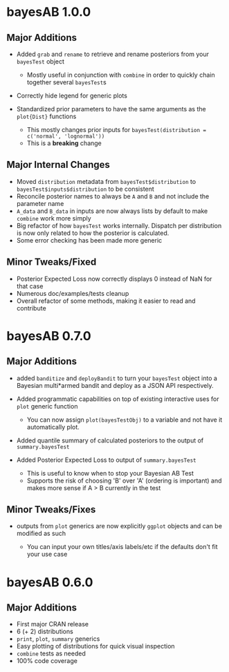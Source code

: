 # bayesAB 1.0.0

## Major Additions

* Added `grab` and `rename` to retrieve and rename posteriors from your `bayesTest` object

  * Mostly useful in conjunction with `combine` in order to quickly chain together several `bayesTest`s
  
* Correctly hide legend for generic plots
* Standardized prior parameters to have the same arguments as the `plot{Dist}` functions

  * This mostly changes prior inputs for `bayesTest(distribution = c('normal', 'lognormal'))`
  * This is a **breaking** change

## Major Internal Changes

* Moved `distribution` metadata from `bayesTest$distribution` to `bayesTest$inputs$distribution` to be consistent
* Reconcile posterior names to always be `A` and `B` and not include the parameter name
* `A_data` and `B_data` in inputs are now always lists by default to make `combine` work more simply
* Big refactor of how `bayesTest` works internally. Dispatch per distribution is now only related to how the posterior is calculated.
* Some error checking has been made more generic

## Minor Tweaks/Fixed

* Posterior Expected Loss now correctly displays 0 instead of NaN for that case
* Numerous doc/examples/tests cleanup
* Overall refactor of some methods, making it easier to read and contribute

# bayesAB 0.7.0

## Major Additions

* added `banditize` and `deployBandit` to turn your `bayesTest` object into a Bayesian multi*armed bandit and deploy as a JSON API respectively.
* Added programmatic capabilities on top of existing interactive uses for `plot` generic function

  * You can now assign `plot(bayesTestObj)` to a variable and not have it automatically plot.
  
* Added quantile summary of calculated posteriors to the output of `summary.bayesTest`
* Added Posterior Expected Loss to output of `summary.bayesTest`

  * This is useful to know when to stop your Bayesian AB Test
  * Supports the risk of choosing 'B' over 'A' (ordering is important) and makes more sense if A > B currently in the test

## Minor Tweaks/Fixes

* outputs from `plot` generics are now explicitly `ggplot` objects and can be modified as such

  * You can input your own titles/axis labels/etc if the defaults don't fit your use case

# bayesAB 0.6.0

## Major Additions

* First major CRAN release
* 6 (+ 2) distributions
* `print`, `plot`, `summary` generics
* Easy plotting of distributions for quick visual inspection
* `combine` tests as needed
* 100% code coverage
